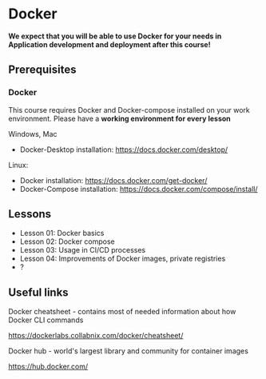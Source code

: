# Docker

**We expect that you will be able to use Docker for your needs in Application development and deployment after this course!**

## Prerequisites

### Docker

This course requires Docker and Docker-compose installed on your work environment. Please have a **working environment for every lesson**

Windows, Mac
- Docker-Desktop installation: https://docs.docker.com/desktop/

Linux:
- Docker installation: https://docs.docker.com/get-docker/
- Docker-Compose  installation: https://docs.docker.com/compose/install/

## Lessons

- Lesson 01: Docker basics
- Lesson 02: Docker compose
- Lesson 03: Usage in CI/CD processes
- Lesson 04: Improvements of Docker images, private registries
- ?


## Useful links

Docker cheatsheet - contains most of needed information about how Docker CLI commands

https://dockerlabs.collabnix.com/docker/cheatsheet/

Docker hub - world's largest library and community for container images

https://hub.docker.com/
